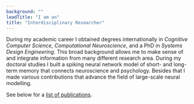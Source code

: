```yaml
---
background: ""
leadTitle: "I am an"
title: "Interdisciplinary Researcher"
---
```


During my academic career I obtained degrees internationally in <em>Cognitive
Computer Science</em>, <em>Computational Neuroscience</em>, and a PhD in
<em>Systems Design Engineering</em>. This broad background allows me to make
sense of and integrate information from many different research area.  During my
doctoral studies I built a spiking neural network model of short- and long-term
memory that connects neuroscience and psychology.
Besides that I made various contributions that advance the field of large-scale
neural modelling.

See below for a [list of publications](#publications).
